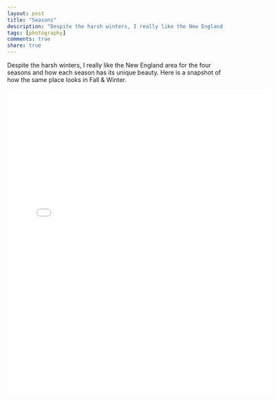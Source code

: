 ```yaml
---
layout: post
title: "Seasons"
description: "Despite the harsh winters, I really like the New England area for the four seasons and how each season has its unique beauty"
tags: [photography]
comments: true
share: true
---
```


Despite the harsh winters, I really like the New England area for the four seasons and how each season has its unique beauty. Here is a snapshot of how the same place looks in Fall & Winter.

<iframe src="//instagram.com/p/jXKuhFql_u/embed/" width="612" height="710" frameborder="0" scrolling="no" allowtransparency="true"></iframe>

